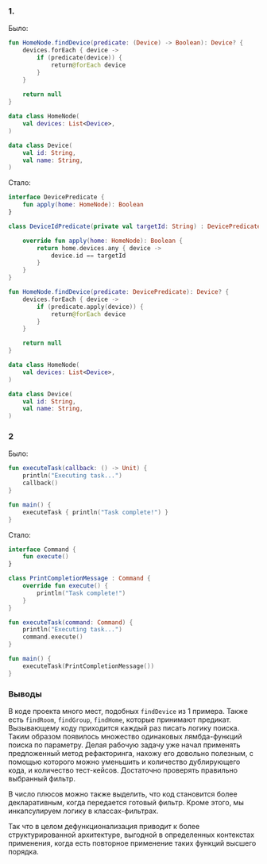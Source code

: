 ### 1. 

Было:

```kotlin
fun HomeNode.findDevice(predicate: (Device) -> Boolean): Device? {
    devices.forEach { device ->
        if (predicate(device)) {
            return@forEach device
        }
    }
    
    return null
}

data class HomeNode(
    val devices: List<Device>,
)

data class Device(
    val id: String,
    val name: String,
)
```

Стало:

```kotlin
interface DevicePredicate {
    fun apply(home: HomeNode): Boolean
}

class DeviceIdPredicate(private val targetId: String) : DevicePredicate {

    override fun apply(home: HomeNode): Boolean {
        return home.devices.any { device ->
            device.id == targetId
        }
    }
}

fun HomeNode.findDevice(predicate: DevicePredicate): Device? {
    devices.forEach { device ->
        if (predicate.apply(device)) {
            return@forEach device
        }
    }

    return null
}

data class HomeNode(
    val devices: List<Device>,
)

data class Device(
    val id: String,
    val name: String,
)
```


### 2

Было:

```kotlin
fun executeTask(callback: () -> Unit) {
    println("Executing task...")
    callback()
}

fun main() {
    executeTask { println("Task complete!") }
}
```

Стало:

```kotlin
interface Command {
    fun execute()
}

class PrintCompletionMessage : Command {
    override fun execute() {
        println("Task complete!")
    }
}

fun executeTask(command: Command) {
    println("Executing task...")
    command.execute()
}

fun main() {
    executeTask(PrintCompletionMessage())
}
```

### Выводы

В коде проекта много мест, подобных `findDevice` из 1 примера. Также есть `findRoom`, `findGroup`, `findHome`, которые принимают предикат.
Вызывающему коду приходится каждый раз писать логику поиска. Таким образом появилось множество одинаковых лямбда-функций поиска по параметру.
Делая рабочую задачу уже начал применять предложенный метод рефакторинга, нахожу его довольно полезным, с помощью которого можно уменьшить и количество дублирующего кода, и количество тест-кейсов. 
Достаточно проверять правильно выбранный фильтр.

В число плюсов можно также выделить, что код становится более декларативным, когда передается готовый фильтр. Кроме этого, мы инкапсулируем логику в классах-фильтрах.

Так что в целом дефункционализация приводит к более структурированной архитектуре, выгодной в определенных контекстах применения, когда есть повторное применение таких функций высшего порядка.